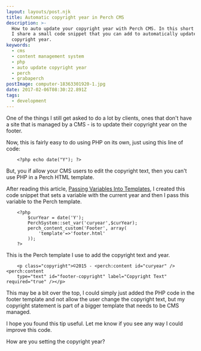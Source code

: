 ```yaml
---
layout: layouts/post.njk
title: Automatic copyright year in Perch CMS
description: >-
  How to auto update your copyright year with Perch CMS. In this short blog post
  I share a small code snippet that you can add to automatically update your
  copyright year.
keywords:
  - cms
  - content management system
  - php
  - auto update copyright year
  - perch
  - grabaperch
postImage: computer-18363301920-1.jpg
date: 2017-02-06T08:30:22.891Z
tags:
  - development
---
```

One of the things I still get asked to do a lot by clients, ones that don't have a site that is managed by a CMS - is to update their copyright year on the footer.

Now, this is fairly easy to do using PHP on its own, just using this line of code:

```
    <?php echo date("Y"); ?>
```

But, you if allow your CMS users to edit the copyright text, then you can't use PHP in a Perch HTML template.

After reading this article, [Passing Variables Into Templates](https://docs.grabaperch.com/templates/passing-variables-into-templates/ "Passing Variables Into Templates"), I created this code snippet that sets a variable with the current year and then I pass this variable to the Perch template.

```
    <?php
        $curYear = date('Y');
        PerchSystem::set_var('curyear',$curYear);
        perch_content_custom('Footer', array(
            'template'=>'footer.html'
        ));
    ?>
```

This is the Perch template I use to add the copyright text and year.

```
    <p class="copyright">©2015 - <perch:content id="curyear" /> <perch:content
    type="text" id="footer-copyright" label="Copyright Text" required="true" /></p>
```

This may be a bit over the top, I could simply just added the PHP code in the footer template and not allow the user change the copyright text, but my copyright statement is part of a bigger template that needs to be CMS managed.

I hope you found this tip useful. Let me know if you see any way I could improve this code.

How are you setting the copyright year?
